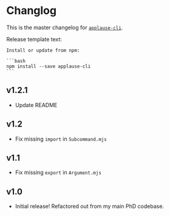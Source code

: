 # Changlog
This is the master changelog for [`applause-cli`](https://npmjs.org/packages/applause-cli).

Release template text:

	Install or update from npm:

	```bash
	npm install --save applause-cli
	```


## v1.2.1
 - Update README


## v1.2
 - Fix missing `import` in `Subcommand.mjs`


## v1.1
 - Fix missing `export` in `Argument.mjs`


## v1.0
 - Initial release! Refactored out from my main PhD codebase.
